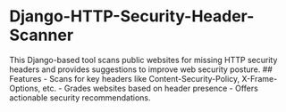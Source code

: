 # Django-HTTP-Security-Header-Scanner
This Django-based tool scans public websites for missing HTTP security headers and provides suggestions to improve web security posture.  ## Features - Scans for key headers like Content-Security-Policy, X-Frame-Options, etc. - Grades websites based on header presence - Offers actionable security recommendations.

